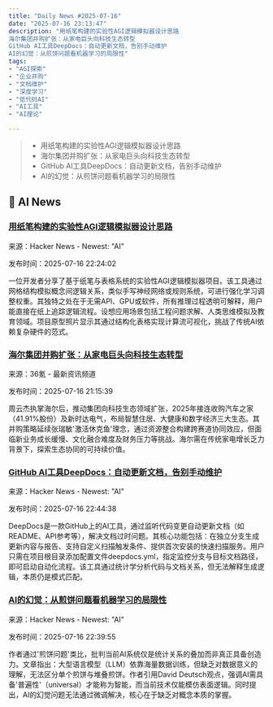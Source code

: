 ```yaml
---
title: "Daily News #2025-07-16"
date: "2025-07-16 23:13:47"
description: "用纸笔构建的实验性AGI逻辑模拟器设计思路
海尔集团并购扩张：从家电巨头向科技生态转型
GitHub AI工具DeepDocs：自动更新文档，告别手动维护
AI的幻觉：从煎饼问题看机器学习的局限性"
tags: 
- "AGI探索"
- "企业并购"
- "文档维护"
- "深度学习"
- "低代码AI"
- "AI工具"
- "AI理论"

---
```


> - 用纸笔构建的实验性AGI逻辑模拟器设计思路
> - 海尔集团并购扩张：从家电巨头向科技生态转型
> - GitHub AI工具DeepDocs：自动更新文档，告别手动维护
> - AI的幻觉：从煎饼问题看机器学习的局限性

## 🤖 AI News

### [用纸笔构建的实验性AGI逻辑模拟器设计思路](https://news.ycombinator.com/item?id=44582717)

来源：Hacker News - Newest: "AI"

发布时间：2025-07-16 22:24:02

一位开发者分享了基于纸笔与表格系统的实验性AGI逻辑模拟器项目。该工具通过网格结构模拟概念间逻辑关系，类似手写神经网络或规则系统，可进行强化学习调整权重。其独特之处在于无需API、GPU或软件，所有推理过程透明可解释，用户能直接在纸上追踪逻辑流程。设想应用场景包括工程问题求解、人类思维模拟及教育领域。项目原型照片显示其通过结构化表格实现计算流可视化，挑战了传统AI依赖复杂硬件的范式。

### [海尔集团并购扩张：从家电巨头向科技生态转型](https://www.36kr.com/p/3381573165037570)

来源：36氪 - 最新资讯频道

发布时间：2025-07-16 21:15:39

周云杰执掌海尔后，推动集团向科技生态领域扩张，2025年接连收购汽车之家（41.91%股份）及新时达电气，布局智慧住居、大健康和数字经济三大生态。其并购策略延续张瑞敏'激活休克鱼'理念，通过资源整合构建跨赛道协同效应，但面临新业务成长缓慢、文化融合难度及财务压力等挑战。海尔需在传统家电增长乏力背景下，探索生态协同的可持续价值。

### [GitHub AI工具DeepDocs：自动更新文档，告别手动维护](https://github.com/marketplace/deepdocsai)

来源：Hacker News - Newest: "AI"

发布时间：2025-07-16 22:44:38

DeepDocs是一款GitHub上的AI工具，通过监听代码变更自动更新文档（如README、API参考等），解决文档过时问题。其核心功能包括：在独立分支生成更新内容与报告、支持自定义扫描触发条件、提供首次安装的快速扫描服务。用户只需在项目根目录添加配置文件deepdocs.yml，指定监控分支与目标文档路径，即可启动自动化流程。该工具通过统计学分析代码与文档关系，但无法解释生成逻辑，本质仍是模式匹配。

### [AI的幻觉：从煎饼问题看机器学习的局限性](https://arxiv.org/abs/2507.11473)

来源：Hacker News - Newest: "AI"

发布时间：2025-07-16 22:39:55

作者通过'煎饼问题'类比，批判当前AI系统仅是统计关系的叠加而非真正具备创造力。文章指出：大型语言模型（LLM）依靠海量数据训练，但缺乏对数据意义的理解，无法区分单个煎饼与堆叠煎饼。作者引用David Deutsch观点，强调AI需具备'普遍性'（universal）才能称为智能，而当前技术仅能模仿表面逻辑。同时提出，AI的幻觉问题无法通过微调解决，核心在于缺乏对概念本质的掌握。
